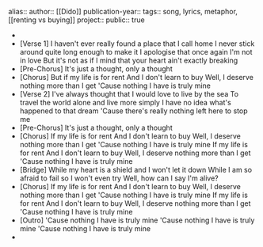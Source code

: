 alias::
author:: [[Dido]] 
publication-year::
tags:: song, lyrics, metaphor, [[renting vs buying]] 
project:: 
public:: true

-
- [Verse 1]
  I haven't ever really found a place that I call home
  I never stick around quite long enough to make it
  I apologise that once again I'm not in love
  But it's not as if I mind that your heart ain't exactly breaking
- [Pre-Chorus]
  It's just a thought, only a thought
- [Chorus]
  But if my life is for rent
  And I don't learn to buy
  Well, I deserve nothing more than I get
  'Cause nothing I have is truly mine
- [Verse 2]
  I've always thought that I would love to live by the sea
  To travel the world alone and live more simply
  I have no idea what's happened to that dream
  'Cause there's really nothing left here to stop me
- [Pre-Chorus]
  It's just a thought, only a thought
- [Chorus]
  If my life is for rent
  And I don't learn to buy
  Well, I deserve nothing more than I get
  'Cause nothing I have is truly mine
  If my life is for rent
  And I don't learn to buy
  Well, I deserve nothing more than I get
  'Cause nothing I have is truly mine
- [Bridge]
  While my heart is a shield and I won't let it down
  While I am so afraid to fail so I won't even try
  Well, how can I say I'm alive?
- [Chorus]
  If my life is for rent
  And I don't learn to buy
  Well, I deserve nothing more than I get
  'Cause nothing I have is truly mine
  If my life is for rent
  And I don't learn to buy
  Well, I deserve nothing more than I get
  'Cause nothing I have is truly mine
- [Outro]
  'Cause nothing I have is truly mine
  'Cause nothing I have is truly mine
  'Cause nothing I have is truly mine
-